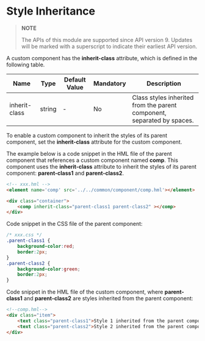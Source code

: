 # Style Inheritance

> **NOTE**
>
> The APIs of this module are supported since API version 9. Updates will be marked with a superscript to indicate their earliest API version.

A custom component has the **inherit-class** attribute, which is defined in the following table.

| Name           | Type    | Default Value | Mandatory  | Description                              |
| ------------- | ------ | ---- | ---- | -------------------------------- |
| inherit-class | string | -    | No   | Class styles inherited from the parent component, separated by spaces.|

To enable a custom component to inherit the styles of its parent component, set the **inherit-class** attribute for the custom component.

The example below is a code snippet in the HML file of the parent component that references a custom component named **comp**. This component uses the **inherit-class** attribute to inherit the styles of its parent component: **parent-class1** and **parent-class2**.

```html
<!-- xxx.hml -->
<element name='comp' src='../../common/component/comp.hml'></element>

<div class="container">
    <comp inherit-class="parent-class1 parent-class2" ></comp>
</div>
```

Code snippet in the CSS file of the parent component:

```css
/* xxx.css */
.parent-class1 {
    background-color:red;
    border:2px;
}
.parent-class2 {
    background-color:green;
    border:2px;
}
```

Code snippet in the HML file of the custom component, where **parent-class1** and **parent-class2** are styles inherited from the parent component:

```html
<!--comp.hml-->
<div class="item">
    <text class="parent-class1">Style 1 inherited from the parent component</text>
    <text class="parent-class2">Style 2 inherited from the parent component</text>
</div>
```
